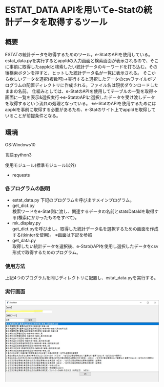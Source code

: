 # ESTAT_DATA APIを用いてe-Statの統計データを取得するツール

## 概要
ESTATの統計データを取得するためのツール。e-StatのAPIを使用している。estat_data.pyを実行するとappIdの入力画面と検索画面が表示されるので、そこに事前に取得したappIdと検索したい統計データのキーワードを打ち込む。その後検索ボタンを押すと、ヒットした統計データ名が一覧に表示される。
そこから欲しいデータを選択(複数可)→実行すると選択したデータのcsvファイルがプログラムの配置ディレクトリに作成される。ファイル名は現状ダウンロードしたままの名前。
仕組みとしては、e-StatのAPIを使用してテーブルの一覧を取得→画面に一覧を表示&選択実行→e-StatのAPIに選択したデータを受け渡しデータを取得するという流れの処理となっている。
※e-StatのAPIを使用するためにはappIdを事前に取得する必要があるため、e-Statのサイト上でappIdを取得していることが前提条件となる。

## 環境
OS:Windows10

言語:python3

使用モジュール(標準モジュール以外)
* requests

### 各プログラムの説明
* estat_data.py
  下記のプログラムを呼び出すメインプログラム。
* get_dict.py  
  検索ワードをe-Stat側に渡し、関連するデータの名前とstatsDataIdを取得する(検索にかかったものをすべて)。
* mk_display.py  
  get_dict.pyを呼び出し、取得した統計データ名を選択するための画面を作成する(tkinterを使用)。
  ※画面は下記を参照
* get_data.py  
  取得したい統計データを選択後、e-StatのAPIを使用し選択したデータをcsv形式で取得するためのプログラム。
  
### 使用方法
上記4つのプログラムを同じディレクトリに配置し、estat_data.pyを実行する。

### 実行画面
![実行画面](https://github.com/jiromaru/estat_data/blob/images/estat_images.png?raw=true)
